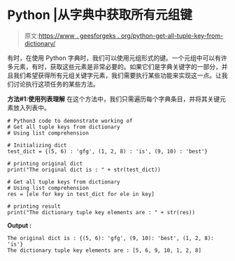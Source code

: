 # Python |从字典中获取所有元组键

> 原文:[https://www . geesforgeks . org/python-get-all-tuple-key-from-dictionary/](https://www.geeksforgeeks.org/python-get-all-tuple-keys-from-dictionary/)

有时，在使用 Python 字典时，我们可以使用元组形式的键。一个元组中可以有许多元素，有时，获取这些元素是非常必要的。如果它们是字典关键字的一部分，并且我们希望获得所有元组关键字元素，我们需要执行某些功能来实现这一点。让我们讨论执行这项任务的某些方法。

**方法#1:使用列表理解**
在这个方法中，我们只需遍历每个字典条目，并将其关键元素放入列表中。

```
# Python3 code to demonstrate working of
# Get all tuple keys from dictionary
# Using list comprehension

# Initializing dict
test_dict = {(5, 6) : 'gfg', (1, 2, 8) : 'is', (9, 10) : 'best'}

# printing original dict
print("The original dict is : " + str(test_dict))

# Get all tuple keys from dictionary
# Using list comprehension
res = [ele for key in test_dict for ele in key]

# printing result
print("The dictionary tuple key elements are : " + str(res))
```

**Output :**

```
The original dict is : {(5, 6): 'gfg', (9, 10): 'best', (1, 2, 8): 'is'}
The dictionary tuple key elements are : [5, 6, 9, 10, 1, 2, 8]

```